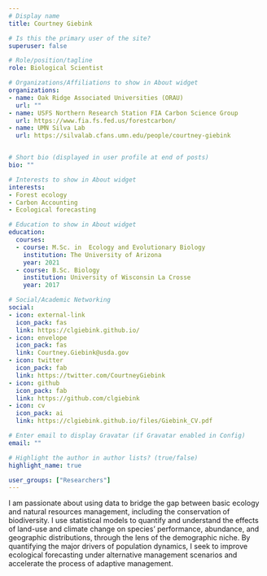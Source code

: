 ```yaml
---
# Display name
title: Courtney Giebink

# Is this the primary user of the site?
superuser: false

# Role/position/tagline
role: Biological Scientist

# Organizations/Affiliations to show in About widget
organizations:
- name: Oak Ridge Associated Universities (ORAU)
  url: ""
- name: USFS Northern Research Station FIA Carbon Science Group
  url: https://www.fia.fs.fed.us/forestcarbon/
- name: UMN Silva Lab
  url: https://silvalab.cfans.umn.edu/people/courtney-giebink


# Short bio (displayed in user profile at end of posts)
bio: ""

# Interests to show in About widget
interests:
- Forest ecology
- Carbon Accounting
- Ecological forecasting

# Education to show in About widget
education:
  courses:
  - course: M.Sc. in  Ecology and Evolutionary Biology
    institution: The University of Arizona
    year: 2021
  - course: B.Sc. Biology
    institution: University of Wisconsin La Crosse
    year: 2017

# Social/Academic Networking
social:
- icon: external-link
  icon_pack: fas
  link: https://clgiebink.github.io/
- icon: envelope
  icon_pack: fas
  link: Courtney.Giebink@usda.gov
- icon: twitter
  icon_pack: fab
  link: https://twitter.com/CourtneyGiebink
- icon: github
  icon_pack: fab
  link: https://github.com/clgiebink
- icon: cv
  icon_pack: ai
  link: https://clgiebink.github.io/files/Giebink_CV.pdf

# Enter email to display Gravatar (if Gravatar enabled in Config)
email: ""

# Highlight the author in author lists? (true/false)
highlight_name: true

user_groups: ["Researchers"]
---
```


I am passionate about using data to bridge the gap between basic ecology and natural resources management, including the conservation of biodiversity. I use statistical models to quantify and understand the effects of land-use and climate change on species’ performance, abundance, and geographic distributions, through the lens of the demographic niche. By quantifying the major drivers of population dynamics, I seek to improve ecological forecasting under alternative management scenarios and accelerate the process of adaptive management.
